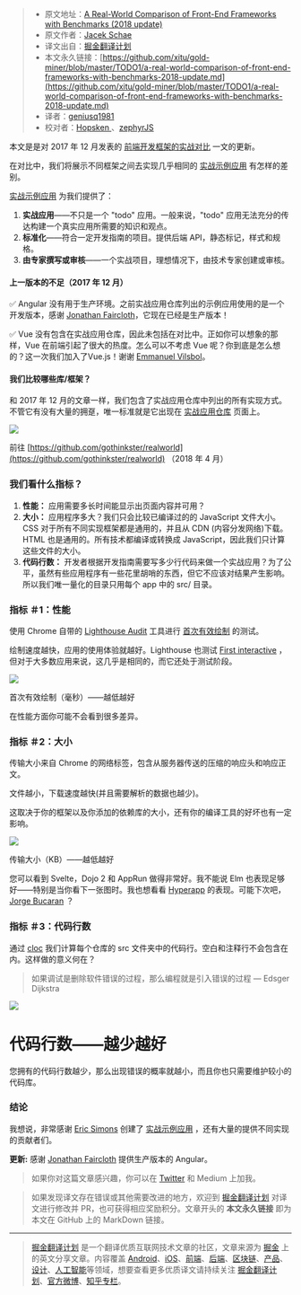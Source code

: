 > * 原文地址：[A Real-World Comparison of Front-End Frameworks with Benchmarks (2018 update)](https://medium.freecodecamp.org/a-real-world-comparison-of-front-end-frameworks-with-benchmarks-2018-update-e5760fb4a962)
> * 原文作者：[Jacek Schae](https://medium.freecodecamp.org/@jacekschae?source=post_header_lockup)
> * 译文出自：[掘金翻译计划](https://github.com/xitu/gold-miner)
> * 本文永久链接：[https://github.com/xitu/gold-miner/blob/master/TODO1/a-real-world-comparison-of-front-end-frameworks-with-benchmarks-2018-update.md](https://github.com/xitu/gold-miner/blob/master/TODO1/a-real-world-comparison-of-front-end-frameworks-with-benchmarks-2018-update.md)
> * 译者：[geniusq1981](https://github.com/geniusq1981)
> * 校对者：[Hopsken ](https://github.com/Hopsken)、[zephyrJS](https://github.com/zephyrJS)

本文是是对 2017 年 12 月发表的 [前端开发框架的实战对比](https://medium.freecodecamp.org/a-real-world-comparison-of-front-end-frameworks-with-benchmarks-e1cb62fd526c) 一文的更新。

在对比中，我们将展示不同框架之间去实现几乎相同的 [实战示例应用](https://github.com/gothinkster/realworld) 有怎样的差别。

[实战示例应用](https://github.com/gothinkster/realworld) 为我们提供了：

1. **实战应用**——不只是一个 "todo" 应用。一般来说，"todo" 应用无法充分的传达构建一个真实应用所需要的知识和观点。
2. **标准化**——符合一定开发指南的项目。提供后端 API，静态标记，样式和规格。
3. **由专家撰写或审核**——一个实战项目，理想情况下，由技术专家创建或审核。

#### 上一版本的不足（2017 年 12 月）

✅ Angular 没有用于生产环境。之前实战应用仓库列出的示例应用使用的是一个开发版本，感谢 [Jonathan Faircloth](https://medium.com/@jafaircl)，它现在已经是生产版本！

✅ Vue 没有包含在实战应用仓库，因此未包括在对比中。正如你可以想象的那样，Vue 在前端引起了很大的热度。怎么可以不考虑 Vue 呢？你到底是怎么想的？这一次我们加入了Vue.js！谢谢 [Emmanuel Vilsbol](https://medium.com/@evilsbol)。

#### 我们比较哪些库/框架？

和 2017 年 12 月的文章一样，我们包含了实战应用仓库中列出的所有实现方式。不管它有没有大量的拥趸，唯一标准就是它出现在 [实战应用仓库](https://github.com/gothinkster/realworld) 页面上。

![](https://user-gold-cdn.xitu.io/2018/6/13/163f77e88c3fbda4?w=1000&h=610&f=png&s=131593)

前往 [https://github.com/gothinkster/realworld](https://github.com/gothinkster/realworld) （2018 年 4 月）

### 我们看什么指标？

1.  **性能：** 应用需要多长时间能显示出页面内容并可用？
2.  **大小：** 应用程序多大？我们只会比较已编译过的的 JavaScript 文件大小。 CSS 对于所有不同实现框架都是通用的，并且从 CDN (内容分发网络)下载。 HTML 也是通用的。所有技术都编译或转换成 JavaScript，因此我们只计算这些文件的大小。
3.  **代码行数：** 开发者根据开发指南需要写多少行代码来做一个实战应用？为了公平，虽然有些应用程序有一些花里胡哨的东西，但它不应该对结果产生影响。所以我们唯一量化的目录只用每个 app 中的 src/ 目录。

### 指标 ＃1：**性能**

使用 Chrome 自带的 [Lighthouse Audit](https://developers.google.com/) 工具进行 [首次有效绘制](https://developers.google.com/web/tools/lighthouse/audits/first-meaningful-paint) 的测试。

绘制速度越快，应用的使用体验就越好。Lighthouse 也测试 [First interactive](https://developers.google.com/web/tools/lighthouse/audits/first-interactive) ，但对于大多数应用来说，这几乎是相同的，而它还处于测试阶段。

![](https://user-gold-cdn.xitu.io/2018/6/13/163f77e88d2302c9?w=1000&h=697&f=png&s=45865)

首次有效绘制（毫秒）——越低越好

在性能方面你可能不会看到很多差异。

### 指标 ＃2：大小

传输大小来自 Chrome 的网络标签，包含从服务器传送的压缩的响应头和响应正文。

文件越小，下载速度越快(并且需要解析的数据也越少)。

这取决于你的框架以及你添加的依赖库的大小，还有你的编译工具的好坏也有一定影响。

![](https://user-gold-cdn.xitu.io/2018/6/13/163f77e88d13ebe1?w=1000&h=700&f=png&s=40574)

传输大小（KB）——越低越好

您可以看到 Svelte，Dojo 2 和 AppRun 做得非常好。我不能说 Elm 也表现足够好——特别是当你看下一张图时。我也想看看 [Hyperapp](https://hyperapp.js.org/) 的表现。可能下次吧，[Jorge Bucaran](https://medium.com/@jorgebucaran) ？

### 指标 ＃3：代码行数

通过 [cloc](https://github.com/AlDanial/cloc) 我们计算每个仓库的 src 文件夹中的代码行。空白和注释行不会包含在内。这样做的意义何在？

>如果调试是删除软件错误的过程，那么编程就是引入错误的过程 — Edsger Dijkstra

![](https://user-gold-cdn.xitu.io/2018/6/13/163f77e88b632dc6?w=1000&h=701&f=png&s=46126)

# 代码行数——越少越好

您拥有的代码行数越少，那么出现错误的概率就越小，而且你也只需要维护较小的代码库。

### 结论

我想说，非常感谢 [Eric Simons](https://medium.com/@er) 创建了 [实战示例应用](https://github.com/gothinkster/realworld) ，还有大量的提供不同实现的贡献者们。

**更新:** 感谢 [Jonathan Faircloth](https://medium.com/@jafaircl) 提供生产版本的 Angular。

> 如果你对这篇文章感兴趣，你可以在 [Twitter](https://twitter.com/jacekschae) 和 Medium 上加我。

> 如果发现译文存在错误或其他需要改进的地方，欢迎到 [掘金翻译计划](https://github.com/xitu/gold-miner) 对译文进行修改并 PR，也可获得相应奖励积分。文章开头的 **本文永久链接** 即为本文在 GitHub 上的 MarkDown 链接。


---

> [掘金翻译计划](https://github.com/xitu/gold-miner) 是一个翻译优质互联网技术文章的社区，文章来源为 [掘金](https://juejin.im) 上的英文分享文章。内容覆盖 [Android](https://github.com/xitu/gold-miner#android)、[iOS](https://github.com/xitu/gold-miner#ios)、[前端](https://github.com/xitu/gold-miner#前端)、[后端](https://github.com/xitu/gold-miner#后端)、[区块链](https://github.com/xitu/gold-miner#区块链)、[产品](https://github.com/xitu/gold-miner#产品)、[设计](https://github.com/xitu/gold-miner#设计)、[人工智能](https://github.com/xitu/gold-miner#人工智能)等领域，想要查看更多优质译文请持续关注 [掘金翻译计划](https://github.com/xitu/gold-miner)、[官方微博](http://weibo.com/juejinfanyi)、[知乎专栏](https://zhuanlan.zhihu.com/juejinfanyi)。
